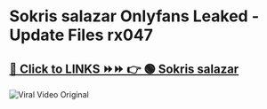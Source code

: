 
 # Sokris salazar Onlyfans Leaked - Update Files rx047

## <h2><a href="https://clipsfans.com/Sokris_salazar&ref=git">🔗 Click to LINKS ⏩⏩ 👉 🟢 Sokris salazar </a></h2>

<a href="https://clipsfans.com/Sokris_salazar&ref=git" rel="nofollow" data-target="animated-image.originalLink"><img src="https://i.ibb.co.com/xMMVF88/686577567.gif" alt="Viral Video Original" style="max-width: 100%; display: inline-block;" data-target="animated-image.originalImage"></a>

